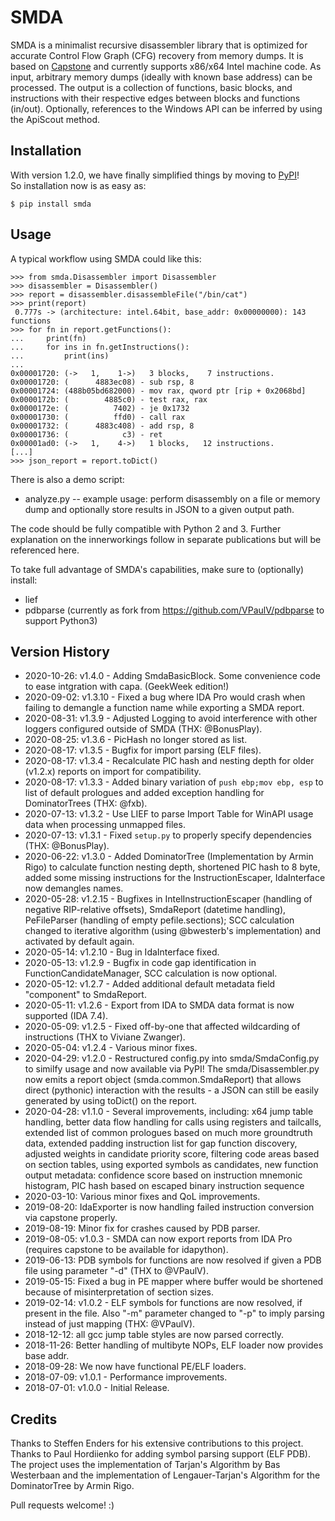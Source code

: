 
# SMDA

SMDA is a minimalist recursive disassembler library that is optimized for accurate Control Flow Graph (CFG) recovery from memory dumps.
It is based on [Capstone](http://www.capstone-engine.org/) and currently supports x86/x64 Intel machine code.
As input, arbitrary memory dumps (ideally with known base address) can be processed.
The output is a collection of functions, basic blocks, and instructions with their respective edges between blocks and functions (in/out).
Optionally, references to the Windows API can be inferred by using the ApiScout method.

## Installation

With version 1.2.0, we have finally simplified things by moving to [PyPI](https://pypi.org/project/smda/)!  
So installation now is as easy as:

```
$ pip install smda
```

## Usage

A typical workflow using SMDA could like this:

```
>>> from smda.Disassembler import Disassembler
>>> disassembler = Disassembler()
>>> report = disassembler.disassembleFile("/bin/cat")
>>> print(report)
 0.777s -> (architecture: intel.64bit, base_addr: 0x00000000): 143 functions
>>> for fn in report.getFunctions():
...     print(fn)
...     for ins in fn.getInstructions():
...         print(ins)
...
0x00001720: (->   1,    1->)   3 blocks,    7 instructions.
0x00001720: (      4883ec08) - sub rsp, 8
0x00001724: (488b05bd682000) - mov rax, qword ptr [rip + 0x2068bd]
0x0000172b: (        4885c0) - test rax, rax
0x0000172e: (          7402) - je 0x1732
0x00001730: (          ffd0) - call rax
0x00001732: (      4883c408) - add rsp, 8
0x00001736: (            c3) - ret 
0x00001ad0: (->   1,    4->)   1 blocks,   12 instructions.
[...]
>>> json_report = report.toDict()
``` 

There is also a demo script:

* analyze.py -- example usage: perform disassembly on a file or memory dump and optionally store results in JSON to a given output path.

The code should be fully compatible with Python 2 and 3.
Further explanation on the innerworkings follow in separate publications but will be referenced here.

To take full advantage of SMDA's capabilities, make sure to (optionally) install:
 * lief 
 * pdbparse (currently as fork from https://github.com/VPaulV/pdbparse to support Python3)

## Version History

 * 2020-10-26: v1.4.0 - Adding SmdaBasicBlock. Some convenience code to ease intgration with capa. (GeekWeek edition!) 
 * 2020-09-02: v1.3.10 - Fixed a bug where IDA Pro would crash when failing to demangle a function name while exporting a SMDA report.
 * 2020-08-31: v1.3.9 - Adjusted Logging to avoid interference with other loggers configured outside of SMDA (THX: @BonusPlay).
 * 2020-08-25: v1.3.6 - PicHash no longer stored as list.
 * 2020-08-17: v1.3.5 - Bugfix for import parsing (ELF files).
 * 2020-08-17: v1.3.4 - Recalculate PIC hash and nesting depth for  older (v1.2.x) reports on import for compatibility.
 * 2020-08-17: v1.3.3 - Added binary variation of `push ebp;mov ebp, esp` to list of default prologues and added exception handling for DominatorTrees (THX: @fxb).
 * 2020-07-13: v1.3.2 - Use LIEF to parse Import Table for WinAPI usage data when processing unmapped files.
 * 2020-07-13: v1.3.1 - Fixed `setup.py` to properly specify dependencies (THX: @BonusPlay).
 * 2020-06-22: v1.3.0 - Added DominatorTree (Implementation by Armin Rigo) to calculate function nesting depth, shortened PIC hash to 8 byte, added some missing instructions for the InstructionEscaper, IdaInterface now demangles names.
 * 2020-05-28: v1.2.15 - Bugfixes in IntelInstructionEscaper (handling of negative RIP-relative offsets), SmdaReport (datetime handling), PeFileParser (handling of empty pefile.sections); SCC calculation changed to iterative algorithm (using @bwesterb's implementation) and activated by default again. 
 * 2020-05-14: v1.2.10 - Bug in IdaInterface fixed.
 * 2020-05-13: v1.2.9 - Bugfix in code gap identification in FunctionCandidateManager, SCC calculation is now optional.
 * 2020-05-12: v1.2.7 - Added additional default metadata field "component" to SmdaReport.
 * 2020-05-11: v1.2.6 - Export from IDA to SMDA data format is now supported (IDA 7.4).
 * 2020-05-09: v1.2.5 - Fixed off-by-one that affected wildcarding of instructions (THX to Viviane Zwanger).
 * 2020-05-04: v1.2.4 - Various minor fixes.
 * 2020-04-29: v1.2.0 - Restructured config.py into smda/SmdaConfig.py to similfy usage and now available via PyPI! The smda/Disassembler.py now emits a report object (smda.common.SmdaReport) that allows direct (pythonic) interaction with the results - a JSON can still be easily generated by using toDict() on the report.
 * 2020-04-28: v1.1.0 - Several improvements, including: x64 jump table handling, better data flow handling for calls using registers and tailcalls, extended list of common prologues based on much more groundtruth data, extended padding instruction list for gap function discovery, adjusted weights in candidate priority score, filtering code areas based on section tables, using exported symbols as candidates, new function output metadata: confidence score based on instruction mnemonic histogram, PIC hash based on escaped binary instruction sequence
 * 2020-03-10: Various minor fixes and QoL improvements.
 * 2019-08-20: IdaExporter is now handling failed instruction conversion via capstone properly.
 * 2019-08-19: Minor fix for crashes caused by PDB parser.
 * 2019-08-05: v1.0.3 - SMDA can now export reports from IDA Pro (requires capstone to be available for idapython).
 * 2019-06-13: PDB symbols for functions are now resolved if given a PDB file using parameter "-d" (THX to @VPaulV).
 * 2019-05-15: Fixed a bug in PE mapper where buffer would be shortened because of misinterpretation of section sizes.
 * 2019-02-14: v1.0.2 - ELF symbols for functions are now resolved, if present in the file. Also "-m" parameter changed to "-p" to imply parsing instead of just mapping (THX: @VPaulV).
 * 2018-12-12: all gcc jump table styles are now parsed correctly. 
 * 2018-11-26: Better handling of multibyte NOPs, ELF loader now provides base addr.
 * 2018-09-28: We now have functional PE/ELF loaders.
 * 2018-07-09: v1.0.1 - Performance improvements.
 * 2018-07-01: v1.0.0 - Initial Release.


## Credits

Thanks to Steffen Enders for his extensive contributions to this project.
Thanks to Paul Hordiienko for adding symbol parsing support (ELF PDB).
The project uses the implementation of Tarjan's Algorithm by Bas Westerbaan and the implementation of Lengauer-Tarjan's Algorithm for the DominatorTree by Armin Rigo.

Pull requests welcome! :)

